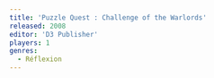 ```yaml
---
title: 'Puzzle Quest : Challenge of the Warlords'
released: 2008
editor: 'D3 Publisher'
players: 1
genres:
  - Réflexion
---
```

